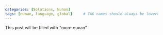 ```yaml
---
categories: [Solutions, Nunan]
tags: [nunan, language, global]     # TAG names should always be lowercase
---
```

This post will be filled with "more nunan"